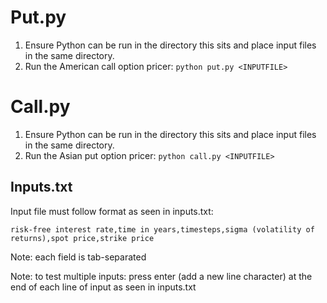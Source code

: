 # Put.py
1. Ensure Python can be run in the directory this sits and place input files in the same directory.
2. Run the American call option pricer:
```python put.py <INPUTFILE>```

# Call.py
1. Ensure Python can be run in the directory this sits and place input files in the same directory.
2. Run the Asian put option pricer:
```python call.py <INPUTFILE>```

## Inputs.txt
Input file must follow format as seen in inputs.txt:

```risk-free interest rate,time in years,timesteps,sigma (volatility of returns),spot price,strike price```

Note: each field is tab-separated

Note: to test multiple inputs: press enter (add a new line character) at the end of each line of input as seen in inputs.txt
